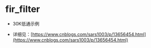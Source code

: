 # fir_filter
- 30K低通示例

- 详细见：[https://www.cnblogs.com/sars1003/p/13656454.html](https://www.cnblogs.com/sars1003/p/13656454.html)

  

